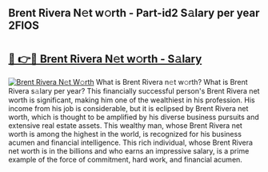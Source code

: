 ## Brent Rivera N𝚎t w𝚘rth - Part-id2 S𝚊lary per year 2FlOS

# <h2><a href="http://gc1ltjh.nevu.top/?p=Brent+Rivera">🔗 👉🔴 Brent Rivera N𝚎t w𝚘rth - S𝚊lary</a></h2>

[![Brent Rivera N𝚎t W𝚘rth](https://i.imgur.com/Oavwk0R.jpeg)](http://gc1ltjh.nevu.top/?p=Brent+Rivera)
What is Brent Rivera n𝚎t w𝚘rth? What is Brent Rivera s𝚊lary per year?
This financially successful person's Brent Rivera net worth is significant, making him one of the wealthiest in his profession. His income from his job is considerable, but it is eclipsed by Brent Rivera net worth, which is thought to be amplified by his diverse business pursuits and extensive real estate assets. This wealthy man, whose Brent Rivera net worth is among the highest in the world, is recognized for his business acumen and financial intelligence. This rich individual, whose Brent Rivera net worth is in the billions and who earns an impressive salary, is a prime example of the force of commitment, hard work, and financial acumen.
